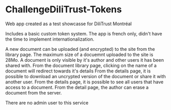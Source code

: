 # ChallengeDiliTrust-Tokens


Web app created as a test showcasse for DiliTrust Montréal

Includes a basic custom token system.
The app is french only, didn't have the time to implement internationalization.

A new document can be uploaded (and encrypted) to the site from the library page.
The maximum size of a docuemnt uploaded to the site is 28Mo.
A document is only visible by it's author and other users it has been shared with.
From the document library page, clicking on the name of a document will redirect towards it's details
From the details page, it is possible to download an uncrypted version of the document or share it with another user.
From the details page, it is possible to see all users that have access to a document.
From the detail page, the author can erase a document from the server.

There are no admin user to this service
